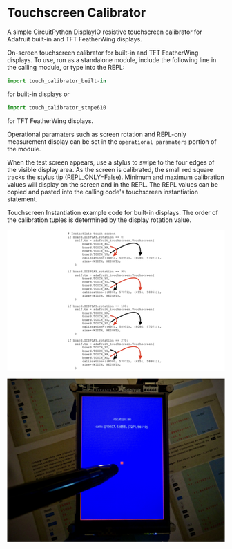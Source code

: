 # Touchscreen Calibrator
A simple CircuitPython DisplayIO resistive touchscreen calibrator for Adafruit built-in and TFT FeatherWing displays.

On-screen touchscreen calibrator for built-in and TFT FeatherWing displays. To use, run as a standalone module, include the following line in the calling module, or type into the REPL:

   ```python
   import touch_calibrator_built-in
   ```
   for built-in displays or
   ```python
   import touch_calibrator_stmpe610
   ```
   for TFT FeatherWing displays.
   
   Operational paramaters such as screen rotation and REPL-only measurement display can be set in the `operational paramaters` portion of the module.

   When the test screen appears, use a stylus to swipe to the four edges of the visible display area. As the screen is calibrated, the small red square tracks the stylus tip (REPL_ONLY=False). Minimum and maximum calibration values will display on the screen and in the REPL. The REPL values can be copied and pasted into the calling code's touchscreen instantiation statement.
   
   Touchscreen Instantiation example code for built-in displays. The order of the calibration tuples is determined by the display rotation value.
   
   ![Touchscreen Instantiation Example Code](https://github.com/CedarGroveStudios/Touchscreen_Calibrator/blob/main/docs/Touch_Calib_example.png)
   
![example screen shot](https://github.com/CedarGroveStudios/Touchscreen_Calibrator/blob/main/docs/touchscreen_calibrator_screen.jpg)
